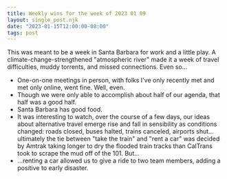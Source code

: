 ```yaml
---
title: Weekly wins for the week of 2023 01 09
layout: single_post.njk
date: "2023-01-15T12:00:00-08:00"
tags: post
---
```

This was meant to be a week in Santa Barbara for work and a little play. A climate-change-strengthened "atmospheric river" made it a week of travel difficulties, muddy torrents, and missed connections. Even so…
- One-on-one meetings in person, with folks I've only recently met and met only online, went fine. Well, even.
- Though we were only able to accomplish about half of our agenda, that half was a good half.
- Santa Barbara has good food.
- It was interesting to watch, over the course of a few days, our ideas about alternative travel emerge rise and fall in sensibility as conditions changed: roads closed, buses halted, trains canceled, airports shut…ultimately the tie between "take the train" and "rent a car" was decided by Amtrak taking longer to dry the flooded train tracks than CalTrans took to scrape the mud off of the 101. But…
- …renting a car allowed us to give a ride to two team members, adding a positive to early disaster.
